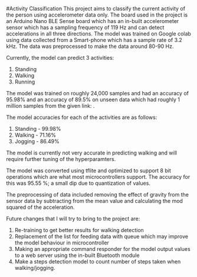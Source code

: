 #Activity Classification 
This project aims to classify the current activity of the person using accelerometer data only. 
The board used in the project is an Arduino Nano BLE Sense board which has an in-built accelerometer sensor which has a sampling frequency of 119 Hz and can detect accelerations in all three directions. The model was trained on Google colab using data collected from a Smart-phone which has a sample rate of 3.2 kHz. The data was preprocessed to make the data around 80-90 Hz.

Currently, the model can predict 3 activities:
1. Standing
2. Walking
3. Running

The model was trained on roughly 24,000 samples and had an accuracy of 95.98% and an accuracy of 89.5% on unseen data which had roughly 1 million samples from the given link: . 

The model accuracies for each of the activities are as follows:
1. Standing - 99.98%
2. Walking - 71.16%
3. Jogging - 86.49%

The model is currently not very accurate in predicting walking and will require further tuning of the hyperparamters.

The model was converted using tflite and optimized to support 8 bit operations which are what most microcontrollers support. The accuracy for this was 95.55 %; a small dip due to quantization of values.

The preprocessing of data included removing the effect of gravity from the sensor data by subtracting from the mean value and calculating the mod squared of the acceleration.

Future changes that I will try to bring to the project are:
1. Re-training to get better results for walking detection
2. Replacement of the list for feeding data with queue which may improve the model behaviour in microcontroller
3. Making an appropriate command responder for the model output values to a web server using the in-built Bluetooth module
4. Make a steps detection model to count number of steps taken when walking/jogging.